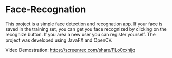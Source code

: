 # Face-Recognation

This project is a simple face detection and recognation app. If your face is saved in the training set, you can get you face recognized by clicking on the recognize button.
If you area a new user you can register yourself. The project was developed using JavaFX and OpenCV.

Video Demostration: https://screenrec.com/share/FLo0cxhijq
